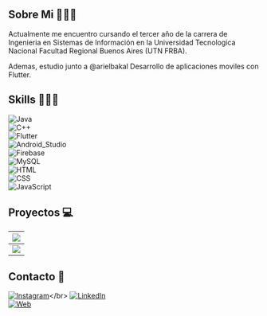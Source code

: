## Sobre Mi 🙋🏻‍♂️

Actualmente me encuentro cursando el tercer año de la carrera de Ingenieria en Sistemas de Información en la Universidad Tecnologica Nacional Facultad Regional Buenos Aires (UTN FRBA).

Ademas, estudio junto a @arielbakal Desarrollo de aplicaciones moviles con Flutter. 

## Skills 👨🏻‍💻 

![Java](https://img.shields.io/badge/Java-FF0000?style=for-the-badge&logo=java&logoColor=white&labelColor=101010)</br>
![C++](https://img.shields.io/badge/C++-0000FF?style=for-the-badge&logo=cplusplus&logoColor=white&labelColor=101010)</br>
![Flutter](https://img.shields.io/badge/Flutter-40CFFF?style=for-the-badge&logo=flutter&logoColor=white&labelColor=101010)</br>
![Android_Studio](https://img.shields.io/badge/Android_Studio-3DDC84?style=for-the-badge&logo=android-studio&logoColor=white&labelColor=101010)</br>
![Firebase](https://img.shields.io/badge/Firebase-FFCA28?style=for-the-badge&logo=firebase&logoColor=white&labelColor=101010)</br>
![MySQL](https://img.shields.io/badge/MySQL-4479A1?style=for-the-badge&logo=mysql&logoColor=white&labelColor=101010)</br>
![HTML](https://img.shields.io/badge/HTML-FF8000?style=for-the-badge&logo=html5&logoColor=white&labelColor=101010)</br>
![CSS](https://img.shields.io/badge/CSS-0000FF?style=for-the-badge&logo=css3&logoColor=white&labelColor=101010)</br>
![JavaScript](https://img.shields.io/badge/JavaScript-F7DF1E?style=for-the-badge&logo=javascript&logoColor=white&labelColor=101010)</br>

## Proyectos 💻

<table style="width:100%">
  <thead>
    <tr>
      <th align="center">
        <img src = "https://i.postimg.cc/MTpn2gzG/Git-portada-Java.jpg">
      </th>
    </tr>
  </thead>
  
  <tr>
    <td>
      <a> 
        <img src = "https://i.postimg.cc/mDC54pj0/Git-1.png">
      </a>
    </td>
  </tr>
  </table>
  </table>



## Contacto 📩

[![Instagram](https://img.shields.io/badge/Instagram-@juannigna_-E4405F?style=for-the-badge&logo=instagram&logoColor=white&labelColor=101010)](https://www.instagram.com/juannigna_)</br>
[![LinkedIn](https://img.shields.io/badge/LinkedIn-Juan_Ignacio_Piroso-0077B5?style=for-the-badge&logo=linkedin&logoColor=white&labelColor=101010)](https://www.linkedin.com/in/juanignaciopiroso)</br>
[![Web](https://img.shields.io/badge/Web-JuanIgnacioPiroso.com-14a1f0?style=for-the-badge&logo=dev.to&logoColor=white&labelColor=101010)](https://pisciform-auditor.000webhostapp.com/)</br>







<!--
**JuanIgnacioPiroso/JuanIgnacioPiroso** is a ✨ _special_ ✨ repository because its `README.md` (this file) appears on your GitHub profile.

Here are some ideas to get you started:

- 🔭 I’m currently working on ...
- 🌱 I’m currently learning ...
- 👯 I’m looking to collaborate on ...
- 🤔 I’m looking for help with ...
- 💬 Ask me about ...
- 📫 How to reach me: ...
- 😄 Pronouns: ...
- ⚡ Fun fact: ...
-->
